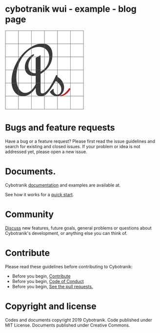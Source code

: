 # cybotranik wui - example - blog page

![Cybotranik-wui](docs/media/favicon.png)

# Bugs and feature requests

Have a bug or a feature request? Please first read the issue guidelines and search for existing and closed issues. If your problem or idea is not addressed yet, please open a new issue.

# Documents.

Cybotranik [documentation](https://cybotranik-wui.github.io/) and examples are available at. 

See how it works for a [quick start](docs/how-do-i-start.md).

# Community

[Discuss](https://cybotranik-wui.slack.com/) new features, future goals, general problems or questions about Cybotranik's development, or anything else you can think of.

# Contribute

Please read these guidelines before contributing to Cybotranik:

- Before you begin, [Contribute](CONTRIBUTING.md)
- Before you begin, [Code of Conduct](CODE_OF_CONDUCT.md)
- Before you begin, [See the pull requests.](pulls)

# Copyright and license

Codes and documents copyright 2019 Cybotranik. Code published under MIT License. Documents published under Creative Commons.
